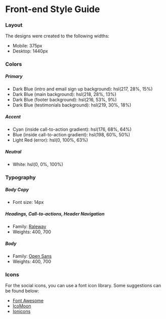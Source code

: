 # Front-end Style Guide

### Layout

The designs were created to the following widths:

- Mobile: 375px
- Desktop: 1440px

### Colors

##### Primary  

- Dark Blue (intro and email sign up background): hsl(217, 28%, 15%)
- Dark Blue (main background): hsl(218, 28%, 13%)
- Dark Blue (footer background): hsl(216, 53%, 9%)
- Dark Blue (testimonials background): hsl(219, 30%, 18%)

##### Accent

- Cyan (inside call-to-action gradient): hsl(176, 68%, 64%)
- Blue (inside call-to-action gradient): hsl(198, 60%, 50%)
- Light Red (error): hsl(0, 100%, 63%)

##### Neutral

- White: hsl(0, 0%, 100%)

### Typography

##### Body Copy

- Font size: 14px

##### Headings, Call-to-actions, Header Navigation

- Family: [Raleway](https://fonts.google.com/specimen/Raleway)
- Weights: 400, 700

##### Body

- Family: [Open Sans](https://fonts.google.com/specimen/Open+Sans)
- Weights: 400, 700

### Icons

For the social icons, you can use a font icon library. Some suggestions can be found below:

- [Font Awesome](https://fontawesome.com/)
- [IcoMoon](https://icomoon.io/)
- [Ionicons](https://ionicons.com/)
